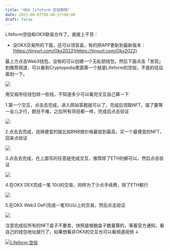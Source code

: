 ```yaml
---
title: "OKX lifeform 空投教程"
date: 2023-08-07T09:48:27+08:00
draft: false
---
```


Lifeform空投和OKX欧易合作了，直接上干货：

- 没OKX交易所的下载，还可以领盲盒，有的把APP更新到最新版本：
[https://tinyurl.com/Okx2022](https://tinyurl.com/Okx2022)

最上方点击Web3钱包，没有的可以创建一个无私钥钱包，然后下面点击「发现」 到推荐频道，可以看到Cryptopedia里面第一个就是Lifeform的空投，不是的往后面划一下。

![](https://mirror.xyz/_next/image?url=https%3A%2F%2Fimages.mirror-media.xyz%2Fpublication-images%2FVTzr5OO3hbUS-WavWoAtH.jpg&w=3840&q=75)

用交易所往钱包转一些钱，不知道多少可以看完交互自己算一下

1.第一个交互，点击去完成，进入网站答题就可以了，完成后领取NFT，错了要等一会儿才行，题目不难，之后所有项目都一样，完成后点击验证

![](https://mirror.xyz/_next/image?url=https%3A%2F%2Fimages.mirror-media.xyz%2Fpublication-images%2F4ltIuEPRwHOhTVIbT05Nm.jpg&w=3840&q=75)

2.点击去完成，选择便宜的链比如BNB按价格最低到最高，买一个最便宜的NFT，回来点验证

![](https://mirror.xyz/_next/image?url=https%3A%2F%2Fimages.mirror-media.xyz%2Fpublication-images%2FOnjWzUcGi5j2g2J9wyDkL.jpg&w=3840&q=75)


3.点击去完成，在上面写的任意链完成交互，推荐除了ETH的都可以，然后点击验证

![](https://mirror.xyz/_next/image?url=https%3A%2F%2Fimages.mirror-media.xyz%2Fpublication-images%2FPy1B_5YuHbumcc2gNwkF7.jpg&w=3840&q=75)


4.在OKX DEX完成一笔 10U的交易，同样为了少点手续费，除了ETH都行

![](https://mirror.xyz/_next/image?url=https%3A%2F%2Fimages.mirror-media.xyz%2Fpublication-images%2FwYYp0-VySNGPXUQbXqdML.jpg&w=3840&q=75)


5.在OKX Web3 DeFi完成一笔10U以上的交易，然后点击验证

![](https://mirror.xyz/_next/image?url=https%3A%2F%2Fimages.mirror-media.xyz%2Fpublication-images%2FASr1VcbzsfukQ4lW3yacI.jpg&w=3840&q=75)

注意完成后所有的NFT盒子不要卖，快照是根据盒子数量算的，等着官方通知，看自己的钱包地址就行了，如果想看非OKX的交互也可以看频道视频 ↓

[![Lifeform 空投](https://i.ytimg.com/vi/xD2CuHcj1VM/maxresdefault.jpg)](https://youtu.be/xD2CuHcj1VM?si=4DZa_MksS8tVSA-7 "Lifeform 空投")